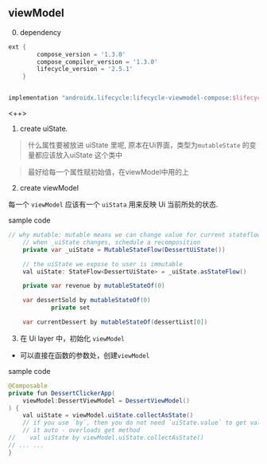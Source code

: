 ## viewModel
0. dependency

```gradle
ext {
        compose_version = '1.3.0'
        compose_compiler_version = '1.3.0'
        lifecycle_version = '2.5.1'
    }


implementation "androidx.lifecycle:lifecycle-viewmodel-compose:$lifecycle_version"
```

<++>

1. create uiState.
> 什么属性要被放进 uiState 里呢, 原本在Ui界面，类型为`mutableState` 的变量都应该放入uiState 这个类中

> 最好给每一个属性赋初始值，在viewModel中用的上
2. create viewModel

每一个 `viewModel` 应该有一个 `uiStata` 用来反映 Ui 当前所处的状态.

sample code

```java
// why mutable: mutable means we can change value for current stateflow
    // when _uiState changes, schedule a recomposition
    private var _uiState = MutableStateFlow(DessertUiState())

    // the uiState we expose to user is immutable
    val uiState: StateFlow<DessertUiState> = _uiState.asStateFlow()

    private var revenue by mutableStateOf(0)

    var dessertSold by mutableStateOf(0)
            private set

    var currentDessert by mutableStateOf(dessertList[0])
```


3. 在 Ui layer 中，初始化 `viewModel`

- 可以直接在函数的参数处，创建`viewModel` 

sample code

```java
@Composable
private fun DessertClickerApp(
    viewModel:DessertViewModel = DessertViewModel()
) {
    val uiState = viewModel.uiState.collectAsState()
    // if you use `by`, then you do not need `uiState.value` to get value, 
    // it auto - overloads get method 
//    val uiState by viewModel.uiState.collectAsState()
// ... ... 
}
```




